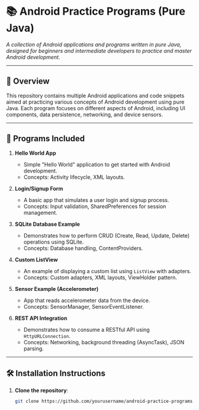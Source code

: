 
# 📚 **Android Practice Programs (Pure Java)**

_A collection of Android applications and programs written in pure Java, designed for beginners and intermediate developers to practice and master Android development._

---

## 🚀 **Overview**

This repository contains multiple Android applications and code snippets aimed at practicing various concepts of Android development using pure Java. Each program focuses on different aspects of Android, including UI components, data persistence, networking, and device sensors.

---

## 📂 **Programs Included**

1. **Hello World App**  
   - Simple "Hello World" application to get started with Android development.
   - Concepts: Activity lifecycle, XML layouts.
   
2. **Login/Signup Form**  
   - A basic app that simulates a user login and signup process.
   - Concepts: Input validation, SharedPreferences for session management.
   
3. **SQLite Database Example**  
   - Demonstrates how to perform CRUD (Create, Read, Update, Delete) operations using SQLite.
   - Concepts: Database handling, ContentProviders.
   
4. **Custom ListView**  
   - An example of displaying a custom list using `ListView` with adapters.
   - Concepts: Custom adapters, XML layouts, ViewHolder pattern.
   
5. **Sensor Example (Accelerometer)**  
   - App that reads accelerometer data from the device.
   - Concepts: SensorManager, SensorEventListener.
   
6. **REST API Integration**  
   - Demonstrates how to consume a RESTful API using `HttpURLConnection`.
   - Concepts: Networking, background threading (AsyncTask), JSON parsing.

---

## 🛠 **Installation Instructions**

1. **Clone the repository**:
   ```bash
   git clone https://github.com/yourusername/android-practice-programs.git
